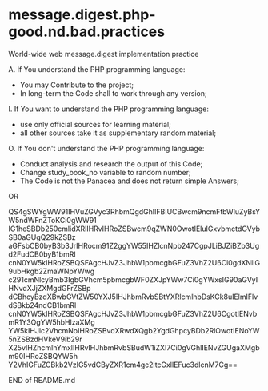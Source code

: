 # message.digest.php-good.nd.bad.practices
World-wide web message.digest implementation practice

A. If You understand the PHP programming language:
- You may Contribute to the project;
- In long-term the Code shall to work through any version;

I. If You want to understand the PHP programming language:
- use only official sources for learning material;
- all other sources take it as supplementary random material;

O. If You don't understand the PHP programming language:
- Conduct analysis and research the output of this Code;
- Change study_book_no variable to random number;
- The Code is not the Panacea and does not return simple Answers;

OR

QS4gSWYgWW91IHVuZGVyc3RhbmQgdGhlIFBIUCBwcm9ncmFtbWluZyBsYW5ndWFnZToKCi0gWW91
IG1heSBDb250cmlidXRlIHRvIHRoZSBwcm9qZWN0OwotIEluIGxvbmctdGVybSB0aGUgQ29kZSBz
aGFsbCB0byB3b3JrIHRocm91Z2ggYW55IHZlcnNpb247CgpJLiBJZiBZb3Ugd2FudCB0byB1bmRl
cnN0YW5kIHRoZSBQSFAgcHJvZ3JhbW1pbmcgbGFuZ3VhZ2U6Ci0gdXNlIG9ubHkgb2ZmaWNpYWwg
c291cmNlcyBmb3IgbGVhcm5pbmcgbWF0ZXJpYWw7Ci0gYWxsIG90aGVyIHNvdXJjZXMgdGFrZSBp
dCBhcyBzdXBwbGVtZW50YXJ5IHJhbmRvbSBtYXRlcmlhbDsKCk8uIElmIFlvdSBkb24ndCB1bmRl
cnN0YW5kIHRoZSBQSFAgcHJvZ3JhbW1pbmcgbGFuZ3VhZ2U6CgotIENvbmR1Y3QgYW5hbHlzaXMg
YW5kIHJlc2VhcmNoIHRoZSBvdXRwdXQgb2YgdGhpcyBDb2RlOwotIENoYW5nZSBzdHVkeV9ib29r
X25vIHZhcmlhYmxlIHRvIHJhbmRvbSBudW1iZXI7Ci0gVGhlIENvZGUgaXMgbm90IHRoZSBQYW5h
Y2VhIGFuZCBkb2VzIG5vdCByZXR1cm4gc2ltcGxlIEFuc3dlcnM7Cg==

END of README.md
